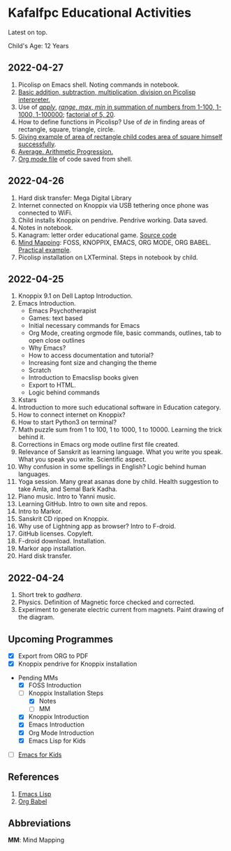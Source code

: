 # Kafalfpc Educational Activities

Latest on top. 

Child's Age: 12 Years

## 2022-04-27
1. Picolisp on Emacs shell. Noting commands in notebook. 
2. [Basic addition, subtraction, multiplication, division on Picolisp interpreter.](2022-04-27_10-43-30.png) 
3. Use of [_apply_](2022-04-27_10-44-00.png), [_range_, _max_, _min_ in summation of numbers from 1-100, 1-1000, 1-100000](2022-04-27_10-44-24.png); [factorial of 5, 20](2022-04-27_10-54-41.png). 
4. How to define functions in Picolisp? Use of _de_ in finding areas of rectangle, square, triangle, circle. 
5. [Giving example of area of rectangle child codes area of square himself successfully](2022-04-27_10-54-41.png). 
6. [Average. Arithmetic Progression.](avg-ap-2022-04-27.pdf)
7. [Org mode file](code.org) of code saved from shell. 

## 2022-04-26
1. Hard disk transfer: Mega Digital Library
2. Internet connected on Knoppix via USB tethering once phone was connected to WiFi.
3. Child installs Knoppix on pendrive. Pendrive working. Data saved. 
4. Notes in notebook. 
5. Kanagram: letter order educational game. [Source code](https://github.com/KDE/kanagram)
6. [Mind Mapping](fossknoppixemacslispintro.pdf): FOSS, KNOPPIX, EMACS, ORG MODE, ORG BABEL. [Practical example](screenshot_2022-04-26.png). 
7. Picolisp installation on LXTerminal. Steps in notebook by child. 

## 2022-04-25
1. Knoppix 9.1 on Dell Laptop Introduction.
2. Emacs Introduction. 
    - Emacs Psychotherapist
    - Games: text based
    - Initial necessary commands for Emacs
    - Org Mode, creating orgmode file, basic commands, outlines, tab to open close outlines
    -  Why Emacs? 
    - How to access documentation and tutorial? 
    - Increasing font size and changing the theme
    - Scratch
    - Introduction to Emacslisp books given
    - Export to HTML. 
    - Logic behind commands
3. Kstars
4. Introduction to more such educational software in Education category. 
5. How to connect internet on Knoppix? 
6. How to start Python3 on terminal? 
7. Math puzzle sum from 1 to 100, 1 to 1000, 1 to 10000. Learning the trick behind it. 
8. Corrections in Emacs org mode outline first file created. 
9. Relevance of Sanskrit as learning language. What you write you speak. What you speak you write. Scientific aspect. 
10. Why confusion in some spellings in English? Logic behind human languages. 
11. Yoga session. Many great asanas done by child. Health suggestion to take Amla, and Semal Bark Kadha. 
12. Piano music. Intro to Yanni music. 
13. Learning GitHub. Intro to own site and repos.
14. Intro to Markor.
15. Sanskrit CD ripped on Knoppix.
16. Why use of Lightning app as browser? Intro to F-droid. 
17. GitHub licenses. Copyleft. 
18. F-droid download. Installation.
19. Markor app installation. 
20. Hard disk transfer.

## 2022-04-24
1. Short trek to _gadhera_. 
2. Physics. Definition of Magnetic force checked and corrected. 
3. Experiment to generate electric current from magnets. Paint drawing of the diagram. 

## Upcoming Programmes
- [x] Export from ORG to PDF
- [x] Knoppix pendrive for Knoppix installation
- Pending MMs 
    - [x] FOSS Introduction
    - [ ] Knoppix Installation Steps
        - [x] Notes
        - [ ] MM
    - [x] Knoppix Introduction
    - [x] Emacs Introduction
    - [x] Org Mode Introduction
    - [x] Emacs Lisp for Kids 
- [ ] [Emacs for Kids](https://academickids.com/encyclopedia/index.php/EMACS)

## References
1. [Emacs Lisp](https://www.gnu.org/software/emacs/manual/pdf/eintr.pdf) 
2. [Org Babel](https://www.jstatsoft.org/article/download/v046i03/557)

## Abbreviations
**MM**: Mind Mapping

